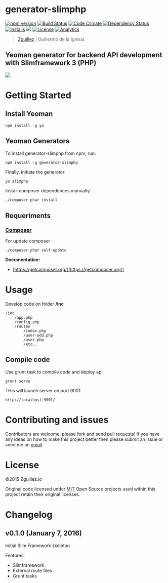 # generator-slimphp

[![npm version](https://badge.fury.io/js/generator-slimphp.svg)](https://badge.fury.io/js/generator-slimphp)
[![Build Status](http://img.shields.io/travis/zguillez/generator-slimphp.svg)](https://travis-ci.org/zguillez/generator-slimphp)
[![Code Climate](http://img.shields.io/codeclimate/github/zguillez/generator-slimphp.svg)](https://codeclimate.com/github/zguillez/generator-slimphp)
[![Dependency Status](https://gemnasium.com/zguillez/generator-slimphp.svg)](https://gemnasium.com/zguillez/generator-slimphp)
[![Installs](https://img.shields.io/npm/dt/generator-slimphp.svg)](https://coveralls.io/r/zguillez/generator-slimphp)
![](https://reposs.herokuapp.com/?path=zguillez/generator-slimphp)
[![License](http://img.shields.io/:license-mit-blue.svg)](http://doge.mit-license.org)
[![Analytics](https://ga-beacon.appspot.com/UA-1125217-30/zguillez/generator-slimphp?pixel)](https://github.com/igrigorik/ga-beacon)

> [Zguillez](https://zguillez.io) | Guillermo de la Iglesia

## Yeoman generator for backend API development with Slimframework 3 (PHP)
![](http://zguillez.github.io/img/slimphp.png)

# Getting Started
## Install Yeoman

```
npm install -g yo
```

## Yeoman Generators
To install generator-slimphp from npm, run:

```
npm install -g generator-slimphp
```

Finally, initiate the generator:

```
yo slimphp
```

Install composer dependences manually:

```bash
./composer.phar install
```

## Requeriments
### [Composer](https://getcomposer.org/)
For update composer

```
./composer.phar self-update
```

**Documentation:**
- [https://getcomposer.org/](https://getcomposer.org/)

# Usage
Develop code on folder **/inc**

```
/inc
    /app.php
    /config.php
    /routes
        /index.php
        /user-add.php
        /user.php
        /etc..
```

## Compile code
Use grunt task to compile code and deploy api

```
grunt serve
```

THis will launch server on port 9001

```
http://localhost:9001/
```

# Contributing and issues
Contributors are welcome, please fork and send pull requests! If you have any ideas on how to make this project better then please submit an issue or send me an [email](mailto:mail@zguillez.io).

# License
©2015 Zguillez.io

Original code licensed under [MIT](https://en.wikipedia.org/wiki/MIT_License) Open Source projects used within this project retain their original licenses.

# Changelog
## v0.1.0 (January 7, 2016)
Initial Slim Framework skeleton

Features:

* Slimframework
* External route files
* Grunt tasks

